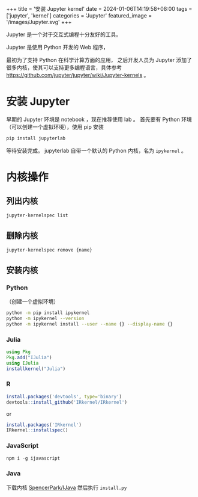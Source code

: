 +++
title = '安装 Jupyter kernel'
date = 2024-01-06T14:19:58+08:00
tags = ['jupyter', 'kernel']
categories = 'Jupyter'
featured_image = '/images/Jupyter.svg'
+++

Jupyter 是一个对于交互式编程十分友好的工具。

Jupyter 是使用 Python 开发的 Web 程序，

<!--more-->

最初为了支持 Python 在科学计算方面的应用，
之后开发人员为 Jupyter 添加了很多内核，使其可以支持更多编程语言，具体参考
<https://github.com/jupyter/jupyter/wiki/Jupyter-kernels>
。

# 安装 Jupyter

早期的 Jupyter 环境是 notebook ，现在推荐使用 lab 。
首先要有 Python 环境（可以创建一个虚拟环境），使用 pip 安装

```bash
pip install jupyterlab
```

等待安装完成。
jupyterlab 自带一个默认的 Python 内核，名为 `ipykernel` 。

# 内核操作

## 列出内核

```bash
jupyter-kernelspec list
```

## 删除内核

```bash
jupyter-kernelspec remove {name}
```

## 安装内核

### Python

（创建一个虚拟环境）

```bash
python -m pip install ipykernel
python -m ipykernel --version
python -m ipykernel install --user --name {} --display-name {}
```

### Julia

```julia
using Pkg
Pkg.add("IJulia")
using IJulia
installkernel("Julia")
```

### R

```r
install.packages('devtools', type='binary')
devtools::install_github('IRkernel/IRkernel')
```
or
```r
install.packages('IRkernel')
IRkernel::installspec()
```

### JavaScript

```JavaScript
npm i -g ijavascript
```

### Java

下载内核
[SpencerPark/IJava](https://github.com/SpencerPark/IJava)
然后执行 `install.py`
